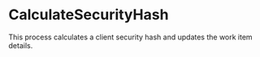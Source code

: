 # CalculateSecurityHash
This process calculates a client security hash and updates the work item details.
